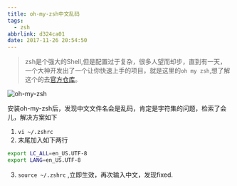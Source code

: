 ```yaml
---
title: oh-my-zsh中文乱码
tags:
  - zsh
abbrlink: d324ca01
date: 2017-11-26 20:54:50
---
```

> zsh是个强大的Shell,但是配置过于复杂，很多人望而却步，直到有一天，一个大神开发出了一个让你快速上手的项目，就是这里的`oh my zsh`,想了解这个的去[官方仓库](https://github.com/robbyrussell/oh-my-zsh)。

![oh-my-zsh](http://or0g12e5e.bkt.clouddn.com/blog/2017-11-26-132719.jpg)

安装oh-my-zsh后，发现中文文件名会是乱码，肯定是字符集的问题，检索了会儿，解决方案如下

1. `vi ~/.zshrc`
2. 末尾加入如下两行
```bash
export LC_ALL=en_US.UTF-8  
export LANG=en_US.UTF-8
```
3. `source ~/.zshrc` ,立即生效，再次输入中文，发现fixed.

